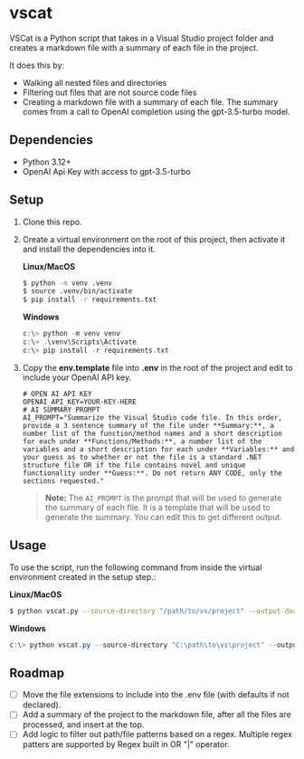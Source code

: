 # vscat

VSCat is a Python script that takes in a Visual Studio project folder and creates a markdown file with a summary of each file in the project.

It does this by:
- Walking all nested files and directories
- Filtering out files that are not source code files
- Creating a markdown file with a summary of each file. The summary comes from a call to OpenAI completion using the gpt-3.5-turbo model.

## Dependencies
 
- Python 3.12+
- OpenAI Api Key with access to gpt-3.5-turbo

## Setup

1. Clone this repo.

2. Create a virtual environment on the root of this project, then activate it and install the dependencies into it.

    **Linux/MacOS**
    
    ```bash
    $ python -m venv .venv
    $ source .venv/bin/activate
    $ pip install -r requirements.txt
    ```
    
    **Windows**
    
    ```powershell
    c:\> python -m venv venv
    c:\> .\venv\Scripts\Activate
    c:\> pip install -r requirements.txt
    ```

3. Copy the **env.template** file into **.env** in the root of the project and edit to include your OpenAI API key.

    ```env
    # OPEN AI API KEY
    OPENAI_API_KEY=YOUR-KEY-HERE
    # AI SUMMARY PROMPT
    AI_PROMPT="Summarize the Visual Studio code file. In this order, provide a 3 sentence summary of the file under **Summary:**, a number list of the function/method names and a short description for each under **Functions/Methods:**, a number list of the variables and a short description for each under **Variables:** and your guess as to whether or not the file is a standard .NET structure file OR if the file contains novel and unique functionality under **Guess:**. Do not return ANY CODE, only the sections requested."
    ```
    > **Note:** The `AI_PROMPT` is the prompt that will be used to generate the summary of each file. It is a template that will be used to generate the summary. You can edit this to get different output.

## Usage

To use the script, run the following command from inside the virtual environment created in the setup step.:

**Linux/MacOS**

```bash
$ python vscat.py --source-directory "/path/to/vs/project" --output-document "./tmp/output-file-name.md" --add-ai-comments
```

**Windows**

```powershell
c:\> python vscat.py --source-directory "C:\path\to\vs\project" --output-document ".\tmp\output-file-name.md" --add-ai-comments
```

## Roadmap

- [ ] Move the file extensions to include into the .env file (with defaults if not declared).
- [ ] Add a summary of the project to the markdown file, after all the files are processed, and insert at the top.
- [ ] Add logic to filter out path/file patterns based on a regex. Multiple regex patters are supported by Regex built in OR "|" operator.
